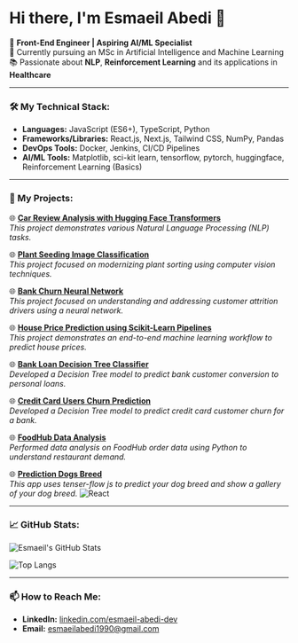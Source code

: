 # Hi there, I'm Esmaeil Abedi 👋

🌟 **Front-End Engineer | Aspiring AI/ML Specialist**  
🔬 Currently pursuing an MSc in Artificial Intelligence and Machine Learning  
📚 Passionate about **NLP**, **Reinforcement Learning** and its applications in **Healthcare**  

---

### 🛠️ My Technical Stack:
- **Languages:** JavaScript (ES6+), TypeScript, Python  
- **Frameworks/Libraries:** React.js, Next.js, Tailwind CSS, NumPy, Pandas  
- **DevOps Tools:** Docker, Jenkins, CI/CD Pipelines  
- **AI/ML Tools:** Matplotlib, sci-kit learn, tensorflow, pytorch, huggingface, Reinforcement Learning (Basics)

---

### 🚀 My Projects:
🌐 **[Car Review Analysis with Hugging Face Transformers](https://github.com/esmaeil-abedi-dev/hugging-face-transformers)**  
*This project demonstrates various Natural Language Processing (NLP) tasks.*

🌐 **[Plant Seeding Image Classification](https://github.com/esmaeil-abedi-dev/plant_seeding_classification)**  
*This project focused on modernizing plant sorting using computer vision techniques.*

🌐 **[Bank Churn Neural Network](https://github.com/esmaeil-abedi-dev/bank_churn_neural_network)**  
*This project focused on understanding and addressing customer attrition drivers using a neural network.*

🌐 **[House Price Prediction using Scikit-Learn Pipelines](https://github.com/esmaeil-abedi-dev/regression-house-price-prediction)**  
*This project demonstrates an end-to-end machine learning workflow to predict house prices.*

🌐 **[Bank Loan Decision Tree Classifier](https://github.com/esmaeil-abedi-dev/bankloan_decision_tree_classifier)**  
*Developed a Decision Tree model to predict bank customer conversion to personal loans.*

🌐 **[Credit Card Users Churn Prediction](https://github.com/esmaeil-abedi-dev/bank_churn_prediction)**  
*Developed a Decision Tree model to predict credit card customer churn for a bank.*

🌐 **[FoodHub Data Analysis](https://github.com/esmaeil-abedi-dev/foodhub_eda)**  
*Performed data analysis on FoodHub order data using Python to understand restaurant demand.*

🌐 **[Prediction Dogs Breed](https://github.com/esmaeil-abedi-dev/prediction-dogs-breed)**  
*This app uses tenser-flow js to predict your dog breed and show a gallery of your dog breed.*
![React](https://img.shields.io/badge/-React-61DAFB?logo=react&logoColor=white)

---

### 📈 GitHub Stats:
![Esmaeil's GitHub Stats](https://github-readme-stats.vercel.app/api?username=esmaeil-abedi-dev&show_icons=true&theme=radical)


![Top Langs](https://github-readme-stats.vercel.app/api/top-langs/?username=esmaeil-abedi-dev)

---

### 📫 How to Reach Me:
- **LinkedIn:** [linkedin.com/esmaeil-abedi-dev](https://linkedin.com/esmaeil-abedi-dev)  
- **Email:** esmaeilabedi1990@gmail.com
